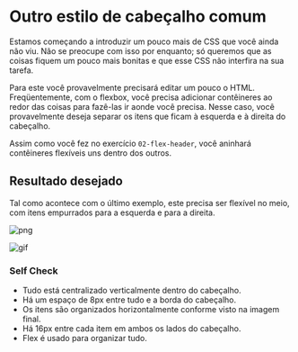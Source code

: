 # Outro estilo de cabeçalho comum

Estamos começando a introduzir um pouco mais de CSS que você ainda não viu. Não se preocupe com isso por enquanto; só queremos que as coisas fiquem um pouco mais bonitas e que esse CSS não interfira na sua tarefa.

Para este você provavelmente precisará editar um pouco o HTML. Freqüentemente, com o flexbox, você precisa adicionar contêineres ao redor das coisas para fazê-las ir aonde você precisa. Nesse caso, você provavelmente deseja separar os itens que ficam à esquerda e à direita do cabeçalho.

Assim como você fez no exercício `02-flex-header`, você aninhará contêineres flexíveis uns dentro dos outros.

## Resultado desejado
Tal como acontece com o último exemplo, este precisa ser flexível no meio, com itens empurrados para a esquerda e para a direita.

![png](./desired-outcome.png)

![gif](./desired-outcome.gif)
### Self Check
- Tudo está centralizado verticalmente dentro do cabeçalho.
- Há um espaço de 8px entre tudo e a borda do cabeçalho.
- Os itens são organizados horizontalmente conforme visto na imagem final.
- Há 16px entre cada item em ambos os lados do cabeçalho.
- Flex é usado para organizar tudo.